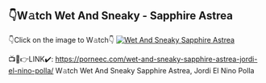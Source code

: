 ## 👇W𝚊tch Wet And Sneaky - Sapphire Astrea
👇Click on the image to W𝚊tch👇
<a href="https://porneec.com/wet-and-sneaky-sapphire-astrea-jordi-el-nino-polla/">
    <img alt="Wet And Sneaky Sapphire Astrea" title="Wet And Sneaky Sapphire Astrea, Jordi El Nino Polla" src="https://i.imgur.com/lpokvBU.jpeg" width="">
  </a>

📺📱👉LINK✔️: https://porneec.com/wet-and-sneaky-sapphire-astrea-jordi-el-nino-polla/
W𝚊tch Wet And Sneaky Sapphire Astrea, Jordi El Nino Polla
